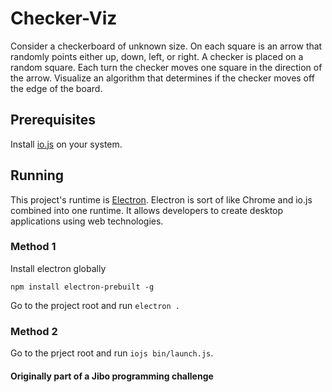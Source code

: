 # Checker-Viz
Consider a checkerboard of unknown size. On each square is an arrow that randomly points either up, down, 
left, or right. A checker is placed on a random square. Each turn the checker moves one square in the direction 
of the arrow. Visualize an algorithm that determines if the checker moves off the edge of the board.

## Prerequisites
Install [io.js](https://iojs.org/en/index.html) on your system.

## Running

This project's runtime is [Electron](http://electron.atom.io/). Electron is sort of like Chrome and io.js combined 
into one runtime. It allows developers to create desktop applications using web technologies.

### Method 1

Install electron globally

`npm install electron-prebuilt -g`

Go to the project root and run `electron .`

### Method 2

Go to the prject root and run `iojs bin/launch.js`.

#### Originally part of a Jibo programming challenge
